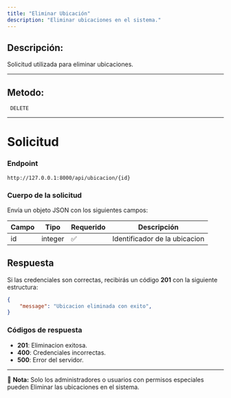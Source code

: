 ```yaml
---
title: "Eliminar Ubicación"
description: "Eliminar ubicaciones en el sistema."
---
```



## Descripción:
Solicitud utilizada para eliminar ubicaciones.

---


## Metodo: 
```
 DELETE
```
---


# **Solicitud**

### **Endpoint**
```
http://127.0.0.1:8000/api/ubicacion/{id}
```

### **Cuerpo de la solicitud**
Envía un objeto JSON con los siguientes campos:


| Campo           | Tipo   | Requerido | Descripción                |
|----------------|--------|-----------|-----------------------------|
| id    | integer | ✅       | Identificador de la ubicacion |


## **Respuesta**

Si las credenciales son correctas, recibirás un código **201** con la siguiente estructura:

```json
{
    "message": "Ubicacion eliminada con exito",
}
```

### **Códigos de respuesta**
- **201**: Eliminacion exitosa.
- **400**: Credenciales incorrectas.
- **500**: Error del servidor.

---

📄 **Nota:**  Solo los administradores o usuarios con permisos especiales pueden Eliminar las ubicaciones en el sistema.

